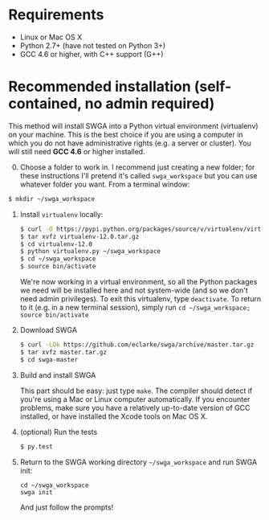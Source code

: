 # Requirements

- Linux or Mac OS X
- Python 2.7+ (have not tested on Python 3+)
- GCC 4.6 or higher, with C++ support (G++)


# Recommended installation (self-contained, no admin required)
This method will install SWGA into a Python virtual environment (virtualenv) on your machine. This is the best choice if you are using a computer in which you do not have administrative rights (e.g. a server or cluster). You will still need **GCC 4.6** or higher installed. 

0. Choose a folder to work in. I recommend just creating a new folder; for these instructions I'll pretend it's called `swga_workspace` but you can use whatever folder you want. From a terminal window:
```sh
$ mkdir ~/swga_workspace
```

1. Install `virtualenv` locally:
    ```sh
    $ curl -O https://pypi.python.org/packages/source/v/virtualenv/virtualenv-12.0.tar.gz
    $ tar xvfz virtualenv-12.0.tar.gz
    $ cd virtualenv-12.0
    $ python virtualenv.py ~/swga_workspace
    $ cd ~/swga_workspace
    $ source bin/activate
    ```
    We're now working in a virtual environment, so all the Python packages we need will be installed here and not system-wide (and so we don't need admin privileges). To exit this virtualenv, type `deactivate`. To return to it (e.g. in a new terminal session), simply run `cd ~/swga_workspace; source bin/activate`

2. Download SWGA
    ```sh
    $ curl -LOk https://github.com/eclarke/swga/archive/master.tar.gz
    $ tar xvfz master.tar.gz
    $ cd swga-master
    ```

3. Build and install SWGA

    This part should be easy: just type `make`. 
    The compiler should detect if you're using a Mac or Linux computer automatically. If you encounter problems, make sure you have a relatively up-to-date version of GCC installed, or have installed the Xcode tools on Mac OS X.

4. (optional) Run the tests
    ```sh
    $ py.test 
    ```

5. Return to the SWGA working directory `~/swga_workspace` and run SWGA init:
    ```
    cd ~/swga_workspace
    swga init
    ```
    And just follow the prompts!
